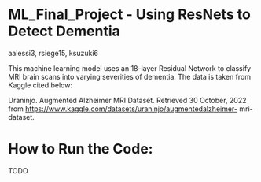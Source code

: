 # ML_Final_Project - Using ResNets to Detect Dementia
aalessi3, rsiege15, ksuzuki6

This machine learning model uses an 18-layer Residual Network to classify MRI brain scans into varying severities of dementia. The data is taken from Kaggle cited below:

Uraninjo. Augmented Alzheimer MRI Dataset. Retrieved 30 October, 2022 from https://www.kaggle.com/datasets/uraninjo/augmentedalzheimer-
mri-dataset.


# How to Run the Code:
TODO


